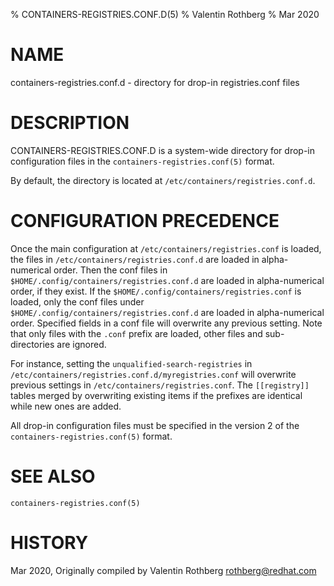 % CONTAINERS-REGISTRIES.CONF.D(5)
% Valentin Rothberg
% Mar 2020

# NAME
containers-registries.conf.d - directory for drop-in registries.conf files

# DESCRIPTION
CONTAINERS-REGISTRIES.CONF.D is a system-wide directory for drop-in
configuration files in the `containers-registries.conf(5)` format.

By default, the directory is located at `/etc/containers/registries.conf.d`.

# CONFIGURATION PRECEDENCE

Once the main configuration at `/etc/containers/registries.conf` is loaded, the
files in `/etc/containers/registries.conf.d` are loaded in alpha-numerical
order. Then the conf files in `$HOME/.config/containers/registries.conf.d` are loaded in alpha-numerical order, if they exist. If the `$HOME/.config/containers/registries.conf` is loaded, only the conf files under `$HOME/.config/containers/registries.conf.d` are loaded in alpha-numerical order.
Specified fields in a conf file will overwrite any previous setting.  Note
that only files with the `.conf` prefix are loaded, other files and
sub-directories are ignored.

For instance, setting the `unqualified-search-registries` in
`/etc/containers/registries.conf.d/myregistries.conf` will overwrite previous
settings in `/etc/containers/registries.conf`.  The `[[registry]]` tables merged
by overwriting existing items if the prefixes are identical while new ones are
added.

All drop-in configuration files must be specified in the version 2 of the
`containers-registries.conf(5)` format.

# SEE ALSO
`containers-registries.conf(5)`

# HISTORY

Mar 2020, Originally compiled by Valentin Rothberg <rothberg@redhat.com>
